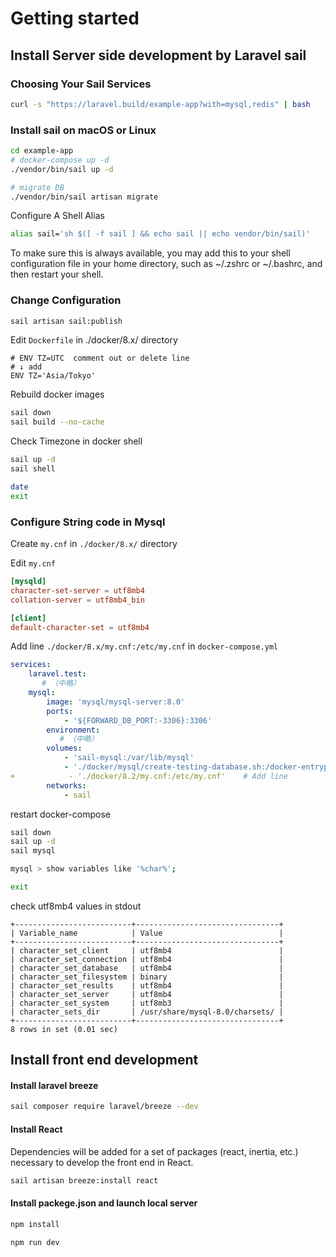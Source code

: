 # Getting started

## Install Server side development by Laravel sail

### Choosing Your Sail Services

```bash
curl -s "https://laravel.build/example-app?with=mysql,redis" | bash
```

### Install sail on macOS or Linux

```bash
cd example-app
# docker-compose up -d
./vendor/bin/sail up -d

# migrate DB
./vendor/bin/sail artisan migrate
```

Configure A Shell Alias

```bash
alias sail='sh $([ -f sail ] && echo sail || echo vendor/bin/sail)'
```

To make sure this is always available, you may add this to your shell configuration file in your home directory, such as ~/.zshrc or ~/.bashrc, and then restart your shell.

### Change Configuration

```bash
sail artisan sail:publish
```

Edit `Dockerfile` in ./docker/8.x/ directory

```
# ENV TZ=UTC  comment out or delete line
# ↓ add
ENV TZ='Asia/Tokyo'
```

Rebuild docker images

```bash
sail down
sail build --no-cache
```

Check Timezone in docker shell

```bash
sail up -d
sail shell

date
exit
```

### Configure String code in Mysql

Create `my.cnf` in `./docker/8.x/` directory

Edit `my.cnf`

```my.cnf
[mysqld]
character-set-server = utf8mb4
collation-server = utf8mb4_bin

[client]
default-character-set = utf8mb4
```

Add line `./docker/8.x/my.cnf:/etc/my.cnf` in `docker-compose.yml`

```docker-compose.yml
services:
    laravel.test:
       # （中略）
    mysql:
        image: 'mysql/mysql-server:8.0'
        ports:
            - '${FORWARD_DB_PORT:-3306}:3306'
        environment:
           # （中略）
        volumes:
            - 'sail-mysql:/var/lib/mysql'
            - './docker/mysql/create-testing-database.sh:/docker-entrypoint-initdb.d/10-create-testing-database.sh'
+            - './docker/8.2/my.cnf:/etc/my.cnf'    # Add line
        networks:
            - sail

```

restart docker-compose

```bash
sail down
sail up -d
sail mysql

mysql > show variables like '%char%';

exit
```

check utf8mb4 values in stdout

```stdout
+--------------------------+--------------------------------+
| Variable_name            | Value                          |
+--------------------------+--------------------------------+
| character_set_client     | utf8mb4                        |
| character_set_connection | utf8mb4                        |
| character_set_database   | utf8mb4                        |
| character_set_filesystem | binary                         |
| character_set_results    | utf8mb4                        |
| character_set_server     | utf8mb4                        |
| character_set_system     | utf8mb3                        |
| character_sets_dir       | /usr/share/mysql-8.0/charsets/ |
+--------------------------+--------------------------------+
8 rows in set (0.01 sec)
```

## Install front end development

#### Install laravel breeze

```bash
sail composer require laravel/breeze --dev
```

#### Install React

Dependencies will be added for a set of packages (react, inertia, etc.) necessary to develop the front end in React.

```bash
sail artisan breeze:install react
```
#### Install packege.json and launch local server

```bash
npm install

npm run dev
```


